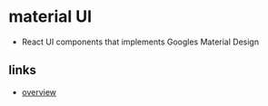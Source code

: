 # material UI

- React UI components that implements Googles Material Design

## links

- [overview](https://mui.com/material-ui/getting-started/overview/)

